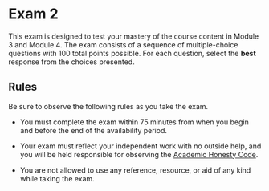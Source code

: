 # Exam 2

This exam is designed to test your mastery of the course content in Module 3 and
Module 4. The exam consists of a sequence of multiple-choice questions with 100
total points possible. For each question, select the **best** response from the
choices presented.

## Rules

Be sure to observe the following rules as you take the exam.

- You must complete the exam within 75 minutes from when you begin and before
  the end of the availability period.

- Your exam must reflect your independent work with no outside help, and you
  will be held responsible for observing the [Academic Honesty
  Code](http://www.auburn.edu/academic/provost/academic-honesty/_assets/pdf/academic-honesty-code-20201028.pdf).

- You are not allowed to use any reference, resource, or aid of any kind while
  taking the exam.

